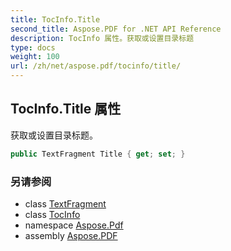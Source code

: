```yaml
---
title: TocInfo.Title
second_title: Aspose.PDF for .NET API Reference
description: TocInfo 属性。获取或设置目录标题
type: docs
weight: 100
url: /zh/net/aspose.pdf/tocinfo/title/
---
```

## TocInfo.Title 属性

获取或设置目录标题。

```csharp
public TextFragment Title { get; set; }
```

### 另请参阅

* class [TextFragment](../../../aspose.pdf.text/textfragment/)
* class [TocInfo](../)
* namespace [Aspose.Pdf](../../../aspose.pdf/)
* assembly [Aspose.PDF](../../../)